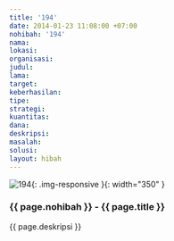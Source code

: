 ```yaml
---
title: '194'
date: 2014-01-23 11:08:00 +07:00
nohibah: '194'
nama: 
lokasi: 
organisasi: 
judul: 
lama: 
target: 
keberhasilan: 
tipe: 
strategi: 
kuantitas: 
dana: 
deskripsi: 
masalah: 
solusi: 
layout: hibah
---
```


![194](/static/img/hibahcms/194.png){: .img-responsive }{: width="350" }

### {{ page.nohibah }} - {{ page.title }}

{{ page.deskripsi }}
